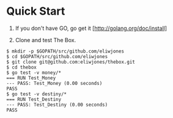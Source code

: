 Quick Start
===========

1. If you don't have GO, go get it [http://golang.org/doc/install]

2. Clone and test The Box. 
```
$ mkdir -p $GOPATH/src/github.com/eliwjones
$ cd $GOPATH/src/github.com/eliwjones
$ git clone git@github.com:eliwjones/thebox.git
$ cd thebox
$ go test -v money/*
=== RUN Test_Money
--- PASS: Test_Money (0.00 seconds)
PASS
$ go test -v destiny/*
=== RUN Test_Destiny
--- PASS: Test_Destiny (0.00 seconds)
PASS
```
